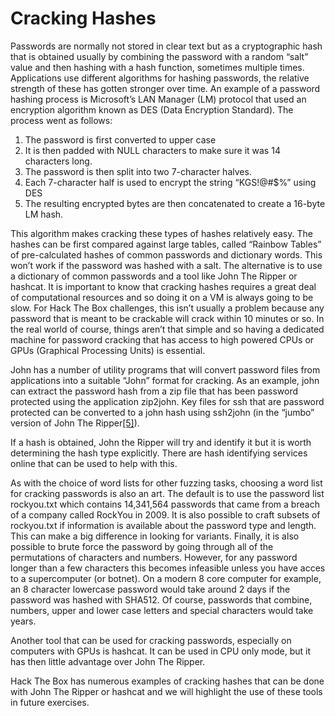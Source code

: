 # Cracking Hashes

Passwords are normally not stored in clear text but as a cryptographic hash that is obtained usually by combining the password with a random “salt” value and then hashing with a hash function, sometimes multiple times. Applications use different algorithms for hashing passwords, the relative strength of these has gotten stronger over time. An example of a password hashing process is Microsoft’s LAN Manager \(LM\) protocol that used an encryption algorithm known as DES \(Data Encryption Standard\). The process went as follows:

1. The password is first converted to upper case
2. It is then padded with NULL characters to make sure it was 14 characters long.
3. The password is then split into two 7-character halves.
4. Each 7-character half is used to encrypt the string “KGS!@\#$%” using DES
5. The resulting encrypted bytes are then concatenated to create a 16-byte LM hash.

This algorithm makes cracking these types of hashes relatively easy. The hashes can be first compared against large tables, called “Rainbow Tables” of pre-calculated hashes of common passwords and dictionary words. This won’t work if the password was hashed with a salt. The alternative is to use a dictionary of common passwords and a tool like John The Ripper or hashcat. It is important to know that cracking hashes requires a great deal of computational resources and so doing it on a VM is always going to be slow. For Hack The Box challenges, this isn’t usually a problem because any password that is meant to be crackable will crack within 10 minutes or so. In the real world of course, things aren’t that simple and so having a dedicated machine for password cracking that has access to high powered CPUs or GPUs \(Graphical Processing Units\) is essential.

John has a number of utility programs that will convert password files from applications into a suitable “John” format for cracking. As an example, john can extract the password hash from a zip file that has been password protected using the application zip2john. Key files for ssh that are password protected can be converted to a john hash using ssh2john \(in the “jumbo” version of John The Ripper[\[5\]](cracking-hashes.md)\).

If a hash is obtained, John the Ripper will try and identify it but it is worth determining the hash type explicitly. There are hash identifying services online that can be used to help with this.

As with the choice of word lists for other fuzzing tasks, choosing a word list for cracking passwords is also an art. The default is to use the password list rockyou.txt which contains 14,341,564 passwords that came from a breach of a company called RockYou in 2009. It is also possible to craft subsets of rockyou.txt if information is available about the password type and length. This can make a big difference in looking for variants. Finally, it is also possible to brute force the password by going through all of the permutations of characters and numbers. However, for any password longer than a few characters this becomes infeasible unless you have acces to a supercomputer \(or botnet\). On a modern 8 core computer for example, an 8 character lowercase password would take around 2 days if the password was hashed with SHA512. Of course, passwords that combine, numbers, upper and lower case letters and special characters would take years.

Another tool that can be used for cracking passwords, especially on computers with GPUs is hashcat. It can be used in CPU only mode, but it has then little advantage over John The Ripper.

Hack The Box has numerous examples of cracking hashes that can be done with John The Ripper or hashcat and we will highlight the use of these tools in future exercises.


